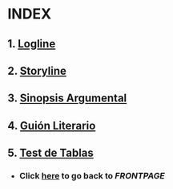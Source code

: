# INDEX

## 1. [**Logline**](https://github.com/Korhildon/Github_JoseAntonioJuncosa_2B/blob/DEVELOPMENT/WIKI_TEXTS/LOGLINE.md "Go to LOGLINE") 
## 2. [**Storyline**](https://github.com/Korhildon/Github_JoseAntonioJuncosa_2B/blob/DEVELOPMENT/WIKI_TEXTS/STORYLINE.md "Go toSTORYLINE")
## 3. [Sinopsis Argumental](https://github.com/Korhildon/Github_JoseAntonioJuncosa_2B/blob/DEVELOPMENT/WIKI_TEXTS/SINOPSIS_ARGUMENTAL.md "Go to SINOPSIS ARGUMENTAL")
## 4. [Guión Literario](https://github.com/Korhildon/Github_JoseAntonioJuncosa_2B/blob/DEVELOPMENT/WIKI_TEXTS/GUION_LITERARIO.md "Go to GUION LITERARIO")
## 5. [Test de Tablas](https://github.com/Korhildon/Github_JoseAntonioJuncosa_2B/blob/DEVELOPMENT/WIKI_TEXTS/TEST_DE_TABLAS.md "Go to TEST_DE_TABLAS")

* ### Click [**here**](https://github.com/Korhildon/Github_JoseAntonioJuncosa_2B/blob/DEVELOPMENT/WIKI.md "Go to INDEX") to go back to *FRONTPAGE*
